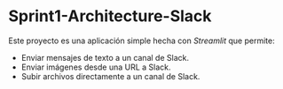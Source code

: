 # Sprint1-Architecture-Slack
Este proyecto es una aplicación simple hecha con *Streamlit* que permite:

- Enviar mensajes de texto a un canal de Slack.
- Enviar imágenes desde una URL a Slack.
- Subir archivos directamente a un canal de Slack.
